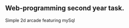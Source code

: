 Web-programming second year task.
------------------------------------
Simple 2d arcade featuring mySql
